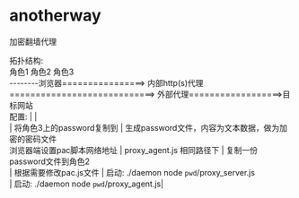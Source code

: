 # anotherway
加密翻墙代理

拓扑结构:
<br>        角色1                   角色2                                         角色3
<br>--------浏览器================> 内部http(s)代理 ============================> 外部代理==================>目标网站
<br>配置:                         |                                         |
<br>                              | 将角色3上的password复制到               | 生成password文件，内容为文本数据，做为加密的密码文件
<br>  浏览器端设置pac脚本网络地址 | proxy_agent.js 相同路径下               | 复制一份password文件到角色2
<br>                              | 根据需要修改pac.js文件                  | 启动: ./daemon node `pwd`/proxy_server.js 
<br>                              | 启动: ./daemon node `pwd`/proxy_agent.js| 


